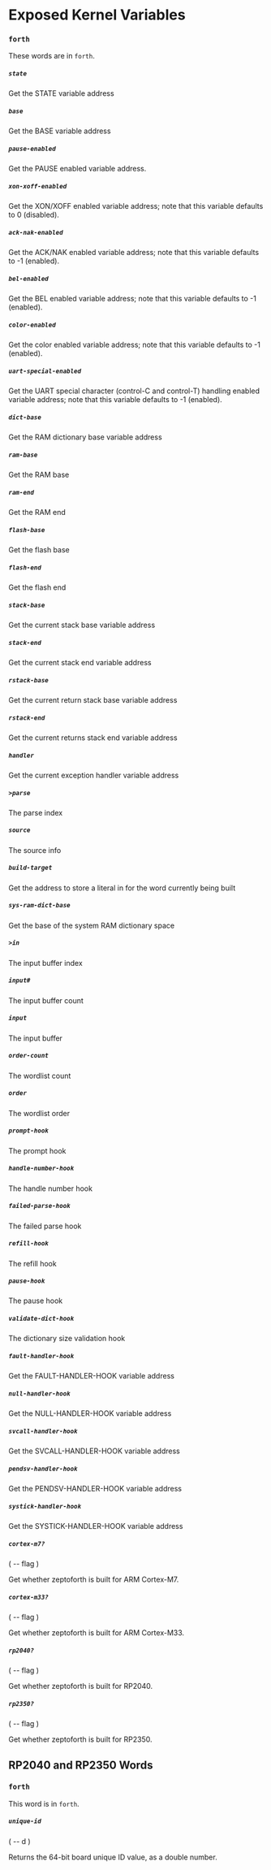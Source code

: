 # Exposed Kernel Variables

### `forth`

These words are in `forth`.

##### `state`

Get the STATE variable address

##### `base`

Get the BASE variable address

##### `pause-enabled`

Get the PAUSE enabled variable address.

##### `xon-xoff-enabled`

Get the XON/XOFF enabled variable address; note that this variable defaults to 0 (disabled).

##### `ack-nak-enabled`

Get the ACK/NAK enabled variable address; note that this variable defaults to -1 (enabled).

##### `bel-enabled`

Get the BEL enabled variable address; note that this variable defaults to -1 (enabled).

##### `color-enabled`

Get the color enabled variable address; note that this variable defaults to -1 (enabled).

##### `uart-special-enabled`

Get the UART special character (control-C and control-T) handling enabled variable address; note that this variable defaults to -1 (enabled).

##### `dict-base`

Get the RAM dictionary base variable address
	
##### `ram-base`

Get the RAM base

##### `ram-end`

Get the RAM end

##### `flash-base`

Get the flash base

##### `flash-end`

Get the flash end
	
##### `stack-base`

Get the current stack base variable address

##### `stack-end`

Get the current stack end variable address

##### `rstack-base`

Get the current return stack base variable address

##### `rstack-end`

Get the current returns stack end variable address

##### `handler`

Get the current exception handler variable address

##### `>parse`

The parse index

##### `source`

The source info

##### `build-target`

Get the address to store a literal in for the word currently being
built

##### `sys-ram-dict-base`

Get the base of the system RAM dictionary space

##### `>in`

The input buffer index

##### `input#`

The input buffer count

##### `input`

The input buffer

##### `order-count`

The wordlist count

##### `order`

The wordlist order
	
##### `prompt-hook`

The prompt hook

##### `handle-number-hook`

The handle number hook

##### `failed-parse-hook`

The failed parse hook

##### `refill-hook`

The refill hook

##### `pause-hook`

The pause hook

##### `validate-dict-hook`

The dictionary size validation hook

##### `fault-handler-hook`

Get the FAULT-HANDLER-HOOK variable address

##### `null-handler-hook`

Get the NULL-HANDLER-HOOK variable address

##### `svcall-handler-hook`

Get the SVCALL-HANDLER-HOOK variable address

##### `pendsv-handler-hook`

Get the PENDSV-HANDLER-HOOK variable address

##### `systick-handler-hook`

Get the SYSTICK-HANDLER-HOOK variable address

##### `cortex-m7?`
( -- flag )

Get whether zeptoforth is built for ARM Cortex-M7.

##### `cortex-m33?`
( -- flag )

Get whether zeptoforth is built for ARM Cortex-M33.

##### `rp2040?`
( -- flag )

Get whether zeptoforth is built for RP2040.

##### `rp2350?`
( -- flag )

Get whether zeptoforth is built for RP2350.

## RP2040 and RP2350 Words

### `forth`

This word is in `forth`.

##### `unique-id`
( -- d )

Returns the 64-bit board unique ID value, as a double number.
